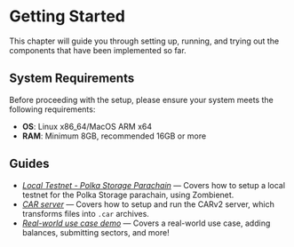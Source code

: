 # Getting Started

This chapter will guide you through setting up, running, and trying out the components that have been implemented so far.

## System Requirements

Before proceeding with the setup, please ensure your system meets the following requirements:

- **OS**: Linux x86_64/MacOS ARM x64
- **RAM**: Minimum 8GB, recommended 16GB or more

## Guides

- [*Local Testnet - Polka Storage Parachain*](local-testnet.md) — Covers how to setup a local testnet for the Polka Storage parachain, using Zombienet.
- [*CAR server*](car-server.md) — Covers how to setup and run the CARv2 server, which transforms files into `.car` archives.
- [*Real-world use case demo*](demo.md) — Covers a real-world use case, adding balances, submitting sectors, and more!
